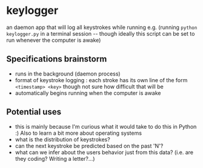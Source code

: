 # keylogger
an daemon app that will log all keystrokes while running e.g. (running `python keylogger.py` in a terminal session -- though ideally this script can be set to run whenever the computer is awake)

## Specifications brainstorm

- runs in the background (daemon process)
- format of keystroke logging : 
each stroke has its own line of the form
`<timestamp> <key>`
though not sure how difficult that will be
- automatically begins running when the computer is awake

## Potential uses

- this is mainly because I'm curious what it would take to do this in Python :) Also to learn a bit more about operating systems
- what is the distribution of keystrokes?
- can the next keystroke be predicted based on the past 'N'?
- what can we infer about the users behavior just from this data? (i.e. are they coding? Writing a letter?...)

